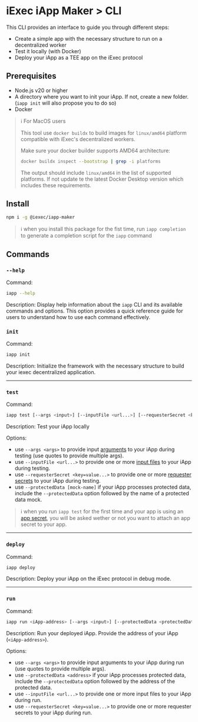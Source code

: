 # iExec iApp Maker > CLI

This CLI provides an interface to guide you through different steps:

- Create a simple app with the necessary structure to run on a decentralized
  worker
- Test it locally (with Docker)
- Deploy your iApp as a TEE app on the iExec protocol

## Prerequisites

- Node.js v20 or higher
- A directory where you want to init your iApp. If not, create a new folder.
  (`iapp init` will also propose you to do so)
- Docker

> ℹ️ For MacOS users
>
> This tool use `docker buildx` to build images for `linux/amd64` platform
> compatible with iExec's decentralized workers.
>
> Make sure your docker builder supports AMD64 architecture:
>
> ```sh
> docker buildx inspect --bootstrap | grep -i platforms
> ```
>
> The output should include `linux/amd64` in the list of supported platforms. If
> not update te the latest Docker Desktop version which includes these
> requirements.

## Install

```sh
npm i -g @iexec/iapp-maker
```

> ℹ️ when you install this package for the fist time, run `iapp completion` to
> generate a completion script for the `iapp` command

## Commands

### `--help`

Command:

```sh
iapp --help
```

Description: Display help information about the `iapp` CLI and its available
commands and options. This option provides a quick reference guide for users to
understand how to use each command effectively.

### `init`

Command:

```sh
iapp init
```

Description: Initialize the framework with the necessary structure to build your
iexec decentralized application.

---

### `test`

Command:

```sh
iapp test [--args <input>] [--inputFile <url...>] [--requesterSecret <key=value...>]
```

Description: Test your iApp locally

Options:

- use `--args <args>` to provide input
  [arguments](https://protocol.docs.iex.ec/for-developers/technical-references/application-io#args)
  to your iApp during testing (use quotes to provide multiple args).
- use `--inputFile <url...>` to provide one or more
  [input files](https://protocol.docs.iex.ec/for-developers/technical-references/application-io#input-files)
  to your iApp during testing.
- use `--requesterSecret <key=value...>` to provide one or more
  [requester secrets](https://protocol.docs.iex.ec/for-developers/technical-references/application-io#requester-secrets)
  to your iApp during testing.
- use `--protectedData [mock-name]` if your iApp processes protected data,
  include the `--protectedData` option followed by the name of a protected data
  mock.

> ℹ️ when you run `iapp test` for the first time and your app is using an
> [app secret](https://protocol.docs.iex.ec/for-developers/technical-references/application-io#app-developer-secret),
> you will be asked wether or not you want to attach an app secret to your app.

---

### `deploy`

Command:

```sh
iapp deploy
```

Description: Deploy your iApp on the iExec protocol in debug mode.

---

### `run`

Command:

```sh
iapp run <iApp-address> [--args <input>] [--protectedData <protectedData-address>] [--inputFile <url...>]
```

Description: Run your deployed iApp. Provide the address of your iApp
(`<iApp-address>`).

Options:

- use `--args <args>` to provide input arguments to your iApp during run (use
  quotes to provide multiple args).
- use `--protectedData <address>` if your iApp processes protected data, include
  the `--protectedData` option followed by the address of the protected data.
- use `--inputFile <url...>` to provide one or more input files to your iApp
  during run.
- use `--requesterSecret <key=value...>` to provide one or more requester
  secrets to your iApp during run.
